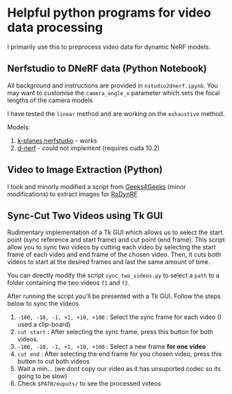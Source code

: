 # Helpful python programs for video data processing
I primarily use this to preprocess video data for dynamic NeRF models.

## Nerfstudio to DNeRF data  (Python Notebook)
All background and instructions are provided in `nstudio2dnerf.ipynb`. You may want to customise the `camera_angle_x` parameter which sets the focal lengths of the camera models

I have tested the `linear` method and are working on the `exhaustive` method. 

Models:
1. [k-planes nerfstudio](https://github.com/Giodiro/kplanes_nerfstudio) - works
2. [d-nerf](https://github.com/albertpumarola/D-NeRF/tree/main) - could not implement (requires cuda 10.2)

## Video to Image Extraction (Python)
I took and minorly modified a script from [Geeks4Geeks](https://www.geeksforgeeks.org/extract-images-from-video-in-python/) (minor modifications) to extract images for [RoDynRF](https://github.com/facebookresearch/robust-dynrf)

## Sync-Cut Two Videos using Tk GUI
Rudimentary implementation of a Tk GUI which allows us to select the start point (sync reference and start frame) and cut point (end frame).
This script allow you to sync two videos by cutting each video by selecting the start frame of each video and end frame of the chosen video. Then, it cuts both videos to start at the desired frames and last the same amount of time.

You can directly modify the script `sync_two_videos.py` to select a `path` to a folder containing the two videos `f1` and `f2`. 

After running the script you'll be presented with a Tk GUI. Follow the steps below to sync the videos

1. `-100, -10, -1, +1, +10, +100` : Select the sync frame for each video (I used a clip-board)
2. `cut start` : After selecting the sync frame, press this button for both videos. 
3. `-100, -10, -1, +1, +10, +100` : Select a new frame **for one video**
4. `cut end` : After selecting the end frame for you chosen video, press this button to cut both videos
5. Wait a min... (we dont copy our video as it has unsuported codec so its going to be slow)
5. Check `$PATH/ouputs/` to see the processed videos
